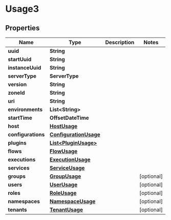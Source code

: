 

# Usage3


## Properties

| Name | Type | Description | Notes |
|------------ | ------------- | ------------- | -------------|
|**uuid** | **String** |  |  |
|**startUuid** | **String** |  |  |
|**instanceUuid** | **String** |  |  |
|**serverType** | **ServerType** |  |  |
|**version** | **String** |  |  |
|**zoneId** | **String** |  |  |
|**uri** | **String** |  |  |
|**environments** | **List&lt;String&gt;** |  |  |
|**startTime** | **OffsetDateTime** |  |  |
|**host** | [**HostUsage**](HostUsage.md) |  |  |
|**configurations** | [**ConfigurationUsage**](ConfigurationUsage.md) |  |  |
|**plugins** | [**List&lt;PluginUsage&gt;**](PluginUsage.md) |  |  |
|**flows** | [**FlowUsage**](FlowUsage.md) |  |  |
|**executions** | [**ExecutionUsage**](ExecutionUsage.md) |  |  |
|**services** | [**ServiceUsage**](ServiceUsage.md) |  |  |
|**groups** | [**GroupUsage**](GroupUsage.md) |  |  [optional] |
|**users** | [**UserUsage**](UserUsage.md) |  |  [optional] |
|**roles** | [**RoleUsage**](RoleUsage.md) |  |  [optional] |
|**namespaces** | [**NamespaceUsage**](NamespaceUsage.md) |  |  [optional] |
|**tenants** | [**TenantUsage**](TenantUsage.md) |  |  [optional] |



